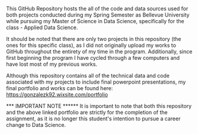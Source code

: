 This GitHub Repository hosts the all of the code and data sources used
for both projects conducted during my Spring Semester as Bellevue University
while pursuing my Master of Science in Data Science, specifically for the class - Applied Data Science. 

It should be noted that there are only two projects in this repository (the ones for this specific class), 
as I did not originally upload my works to GitHub throughout the entirety of my time in the program.
Additionally, since first beginning the program I have cycled through a few computers and have lost most of my previous works.

Although this repository contains all of the technical data and code associated with my projects to include final powerpoint presentations,
my final portfolio and works can be found here: https://gonzalezk92.wixsite.com/portfolio

*** IMPORTANT NOTE ******
It is important to note that both this repository and the above linked portfolio are strictly for the completion of the assignment, as it is no longer this student's intention to pursue a career change to Data Science.
